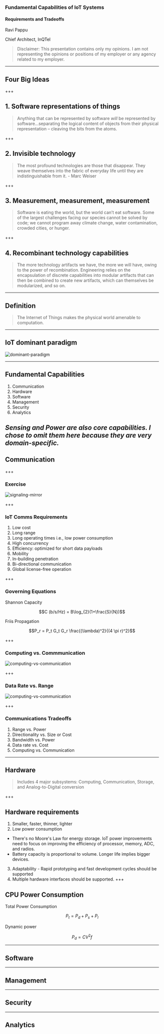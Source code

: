 ### Fundamental Capabilities of IoT Systems
#### Requirements and Tradeoffs

Ravi Pappu

Chief Architect, InQTel

> Disclaimer: This presentation contains only my opinions. I am not representing the opinions or positions of my employer or any agency related to my employer.

---
## Four Big Ideas

+++
## 1. Software representations of things

>Anything that can be represented by software _will_ be represented by software...separating the logical content of objects from their physical representation – cleaving the bits from the atoms.

+++
## 2. Invisible technology

> The most profound technologies are those that disappear. They weave themselves into the fabric of everyday life until they are indistinguishable from it. - Marc Weiser

+++
## 3. Measurement, measurement, measurement

> Software is eating the world, but the world can’t eat software. Some of the largest challenges facing our species cannot be solved by code; we cannot program away climate change, water contamination, crowded cities, or hunger. 

+++
## 4. Recombinant technology capabilities

>The more technology artifacts we have, the more we will have, owing to the power of recombination. Engineering relies on the encapsulation of discrete capabilities into modular artifacts that can then be combined to create new artifacts, which can themselves be modularized, and so on.

---
## Definition
>The Internet of Things makes the physical world amenable to computation. 

---
## IoT dominant paradigm

![dominant-paradigm](assets/iot-dominant-paradigm.jpg)

---
## Fundamental Capabilities 

1. Communication
2. Hardware
3. Software
5. Management
6. Security
6. Analytics

_Sensing and Power are also core capabilities. I chose to omit them here because they are very domain-specific._
--- 
## Communication

+++
### Exercise

![signaling-mirror](assets/signalling-mirror.jpg)

+++ 
### IoT Comms Requirements
1. Low cost
2. Long range 
3. Long operating times i.e., low power consumption
4. High concurrency
5. Efficiency: optimized for short data payloads
6. Mobility
7. In-building penetration
8. Bi-directional communication
9. Global license-free operation

+++
### Governing Equations
Shannon Capacity 

$$C (b/s/Hz) = B\log_{2}(1+\frac{S}{N})$$

Friis Propagation 

$$P_r = P_t G_t G_r \frac{(\lambda)^2}{(4 \pi r)^2}$$ 


+++

### Computing vs. Commmunication
![computing-vs-communication](assets/computing-vs-communication.jpg)

+++ 
### Data Rate vs. Range
![computing-vs-communication](assets/comms.jpg)

+++

### Communications Tradeoffs
1. Range vs. Power
2. Directionality vs. Size or Cost
3. Bandwidth vs. Power
4. Data rate vs. Cost
5. Computing vs. Communication

---
## Hardware
> Includes 4 major subsystems: Computing, Communication, Storage, and Analog-to-Digital conversion


+++
## Hardware requirements
1. Smaller, faster, thinner, lighter
2. Low power consumption
  * There's no Moore's Law for energy storage. IoT power improvements need to focus on improving the efficiency of processor, memory, ADC, and radios.
  * Battery capacity is proportional to volume. Longer life implies bigger devices.
3. Adaptability - Rapid prototyping and fast development cycles should be supported
4. Multiple hardware interfaces should be supported.
+++
## CPU Power Consumption
Total Power Consumption

$$P_t = P_d + P_s + P_l$$

Dynamic power

$$P_d = CV^2f$$ 

---
## Software



---
## Management



---
## Security





---
## Analytics







